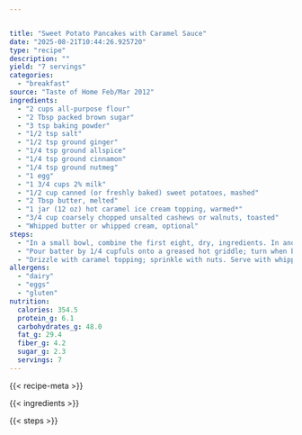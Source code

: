 ```yaml
---


title: "Sweet Potato Pancakes with Caramel Sauce"
date: "2025-08-21T10:44:26.925720"
type: "recipe"
description: ""
yield: "7 servings"
categories:
  - "breakfast"
source: "Taste of Home Feb/Mar 2012"
ingredients:
  - "2 cups all-purpose flour"
  - "2 Tbsp packed brown sugar"
  - "3 tsp baking powder"
  - "1/2 tsp salt"
  - "1/2 tsp ground ginger"
  - "1/4 tsp ground allspice"
  - "1/4 tsp ground cinnamon"
  - "1/4 tsp ground nutmeg"
  - "1 egg"
  - "1 3/4 cups 2% milk"
  - "1/2 cup canned (or freshly baked) sweet potatoes, mashed"
  - "2 Tbsp butter, melted"
  - "1 jar (12 oz) hot caramel ice cream topping, warmed*"
  - "3/4 cup coarsely chopped unsalted cashews or walnuts, toasted"
  - "Whipped butter or whipped cream, optional"
steps:
  - "In a small bowl, combine the first eight, dry, ingredients. In another bowl, whisk the egg, milk, sweet potatoes and melted butter. Stir into dry ingredients just until moistened."
  - "Pour batter by 1/4 cupfuls onto a greased hot griddle; turn when bubbles form on top. Cook until second side is golden brown."
  - "Drizzle with caramel topping; sprinkle with nuts. Serve with whipped butter or whipped cream if desired."
allergens:
  - "dairy"
  - "eggs"
  - "gluten"
nutrition:
  calories: 354.5
  protein_g: 6.1
  carbohydrates_g: 48.0
  fat_g: 29.4
  fiber_g: 4.2
  sugar_g: 2.3
  servings: 7
---
```


{{< recipe-meta >}}

{{< ingredients >}}

{{< steps >}}
